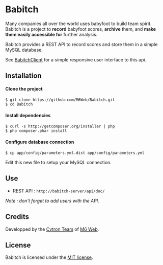 # Babitch

Many companies all over the world uses babyfoot to build team spirit. Babitch is a project to **record** babyfoot scores, **archive** them, and **make them easily accessible for** further analysis.

Babitch provides a REST API to record scores and store them in a simple MySQL database.

See [BabitchClient](https://github.com/M6Web/BabitchClient) for a simple responsive user interface to this api.

## Installation

#### Clone the project

```
$ git clone https://github.com/M6Web/Babitch.git
$ cd Babitch
```

#### Install dependencies

```
$ curl -s http://getcomposer.org/installer | php
$ php composer.phar install
```

#### Configure database connection

```
$ cp app/config/parameters.yml.dist app/config/parameters.yml
```

Edit this new file to setup your MySQL connection.

## Use

* REST API : `http://babitch-server/api/doc/`

*Note : don't forget to add users with the API.*

## Credits

Developped by the [Cytron Team](http://cytron.fr/) of [M6 Web](http://tech.m6web.fr/).  

## License

Babitch is licensed under the [MIT license](LICENSE).
